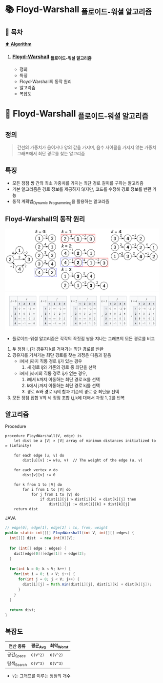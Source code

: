 # :books: Floyd-Warshall <sub>플로이드-워셜 알고리즘</sub>

## :bookmark_tabs: 목차

[:arrow_up: **Algorithm**](../README.md)

1. ### [Floyd-Warshall](#📕-floyd-warshall-플로이드-워셜-알고리즘) <sub>플로이드-워셜 알고리즘</sub>

   - 정의
   - 특징
   - Floyd-Warshall의 동작 원리
   - 알고리즘
   - 복잡도

# :closed_book: Floyd-Warshall <sub>플로이드-워셜 알고리즘</sub>

## 정의

> 간선의 가중치가 음이거나 양의 값을 가지며, 음수 사이클을 가지지 않는 가중치 그래프에서 최단 경로를 찾는 알고리즘

## 특징

- 모든 정점 쌍 간의 최소 가중치를 가지는 최단 경로 길이를 구하는 알고리즘
- 기본 알고리즘은 경로 정보를 제공하지 않지만, 코드를 수정해 경로 정보를 반환 가능
- 동적 계획법<sub>Dynamic Programming</sub>을 활용하는 알고리즘

## Floyd-Warshall의 동작 원리

![img:FWI의 동작 원리](../img/wfi_01.png)
![img:FWI의 동적계획법](../img/wfi_02.png)

- 플로이드-워셜 알고리즘은 각각의 꼭짓점 쌍을 지나는 그래프의 모든 경로를 비교

1. 두 정점 i, j가 경유지 k를 거쳐가는 최단 경로를 반환
2. 경유지를 거쳐가는 최단 경로를 찾는 과정은 다음과 같음
   - i에서 j까지 직통 경로 ij가 있는 경우
     1. 새 경로 ij와 기존의 경로 중 최단을 선택
   - i에서 j까지의 직통 경로 ij가 없는 경우,
     1. i에서 k까지 이동하는 최단 경로 ik를 선택
     2. k에서 j까지 이동하는 최단 경로 kj를 선택
     3. 경로 ik와 경로 kj의 합과 기존의 경로 중 최단을 선택
3. 모든 정점 집합 V의 세 정점 조합 i,j,k에 대해서 과정 1, 2를 반복

## 알고리즘

Procedure

```
procedure FloydWarshall(V, edge) is
    let dist be a |V| × |V| array of minimum distances initialized to ∞ (infinity)

    for each edge (u, v) do
        dist[u][v] := w(u, v)  // The weight of the edge (u, v)

    for each vertex v do
        dist[v][v] := 0

    for k from 1 to |V| do
        for i from 1 to |V| do
            for j from 1 to |V| do
                if dist[i][j] > dist[i][k] + dist[k][j] then
                    dist[i][j] := dist[i][k] + dist[k][j]
    return dist
```

JAVA

```java
// edge[0], edge[1], edge[2] : to, from, weight
public static int[][] FloydWarshall(int V, int[][] edges) {
  int[][] dist  = new int[V][V];

  for (int[] edge : edges) {
    dist[edge[0]][edge[1]] = edge[2];
  }

  for(int k = 0; k < V; k++) {
    for(int i = 0; i < V; i++) {
      for(int j = 0; j < V; j++) {
        dist[i][j] = Math.min(dist[i][j], dist[i][k] + dist[k][j]);
      }
    }
  }

  return dist;
}
```

## 복잡도

| 연산 종류             | 평균<sub>Avg</sub> | 최악<sub>Worst</sub> |
| --------------------- | ------------------ | -------------------- |
| 공간<sub>Space</sub>  | `O(V^2)`           | `O(V^2)`             |
| 탐색<sub>Search</sub> | `O(V^3)`           | `O(V^3)`             |

- `V`는 그래프를 이루는 정점의 개수
